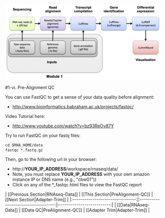 ![RNA-seq Flowchart - Module 2](Images/RNA-seq_Flowchart2.png)

#1-vi. Pre-Alignment QC

You can use FastQC to get a sense of your data quality before alignment:
* http://www.bioinformatics.babraham.ac.uk/projects/fastqc/

Video Tutorial here: 
* http://www.youtube.com/watch?v=bz93ReOv87Y

Try to run FastQC on your fastq files:
```
cd $RNA_HOME/data
fastqc *.fastq.gz
```

Then, go to the following url in your browser:
* http://__YOUR_IP_ADDRESS__/workspace/rnaseq/data/
* Note, you must replace __YOUR_IP_ADDRESS__ with your own amazon instance IP or DNS name (e.g., "cbw01"))
* Click on any of the *_fastqc.html files to view the FastQC report

| [[Previous Section|RNAseq-Data]] | [[This Section|PreAlignment-QC]]    | [[Next Section|Adapter-Trim]] |
|:--------------------------------:|:-----------------------------------:|:--------------------------:|
| [[Data|RNAseq-Data]]             | [[Data QC|PreAlignment-QC]]         | [[Adapter Trim|Adapter-Trim]]    |

